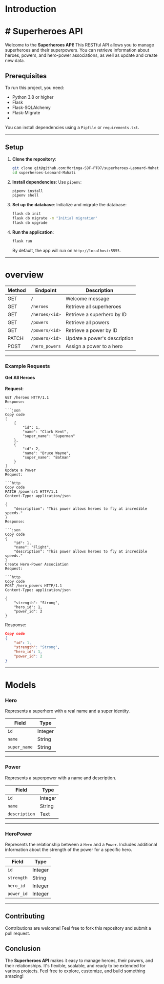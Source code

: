 # Introduction
# # Superheroes API
Welcome to the **Superheroes API**! This RESTful API allows you to manage superheroes and their superpowers. You can retrieve information about heroes, powers, and hero-power associations, as well as update and create new data.

## Prerequisites
To run this project, you need:

- Python 3.8 or higher
- Flask
- Flask-SQLAlchemy
- Flask-Migrate
- 
You can install dependencies using a `Pipfile` or `requirements.txt`.

---
## Setup 
1. **Clone the repository**:
    ```bash
    git clone git@github.com:Moringa-SDF-PTO7/superheroes-Leonard-Muhati.git
    cd superheroes-Leonard-Muhati
    ```
2. **Install dependencies**:
    Use `pipenv`:
    ```bash
    pipenv install
    pipenv shell
    ```    
3. **Set up the database**:
    Initialize and migrate the database:
    ```bash
    flask db init
    flask db migrate -m "Initial migration"
    flask db upgrade
    ```

4. **Run the application**:
    ```bash
    flask run
    ```

    By default, the app will run on `http://localhost:5555`.

---    
# overview

| Method | Endpoint             | Description                       |
|--------|-----------------------|-----------------------------------|
| GET    | `/`                  | Welcome message                   |
| GET    | `/heroes`            | Retrieve all superheroes          |
| GET    | `/heroes/<id>`       | Retrieve a superhero by ID         |
| GET    | `/powers`            | Retrieve all powers               |
| GET    | `/powers/<id>`       | Retrieve a power by ID             |
| PATCH  | `/powers/<id>`       | Update a power's description       |
| POST   | `/hero_powers`       | Assign a power to a hero           |

---

### Example Requests

#### Get All Heroes
**Request**:
```http
GET /heroes HTTP/1.1
Response:

```json
Copy code
[
    {
        "id": 1,
        "name": "Clark Kent",
        "super_name": "Superman"
    },
    {
        "id": 2,
        "name": "Bruce Wayne",
        "super_name": "Batman"
    }
]
Update a Power
Request:

```http
Copy code
PATCH /powers/1 HTTP/1.1
Content-Type: application/json

{
    "description": "This power allows heroes to fly at incredible speeds."
}
Response:

```json
Copy code
{
    "id": 1,
    "name": "Flight",
    "description": "This power allows heroes to fly at incredible speeds."
}
Create Hero-Power Association
Request:

```http
Copy code
POST /hero_powers HTTP/1.1
Content-Type: application/json

{
    "strength": "Strong",
    "hero_id": 1,
    "power_id": 2
}
```
Response:

```json
Copy code
{
    "id": 1,
    "strength": "Strong",
    "hero_id": 1,
    "power_id": 2
}
```
----
# Models
### Hero

Represents a superhero with a real name and a super identity.

| Field       | Type    | 
|-------------|---------|
| `id`        | Integer | 
| `name`      | String  | 
| `super_name`| String  | 

---

### Power

Represents a superpower with a name and description.

| Field         | Type    |
|---------------|---------|
| `id`          | Integer | 
| `name`        | String  | 
| `description` | Text    | 

---

### HeroPower

Represents the relationship between a `Hero` and a `Power`. Includes additional information about the strength of the power for a specific hero.

| Field        | Type    | 
|--------------|---------|
| `id`         | Integer | 
| `strength`   | String  |
| `hero_id`    | Integer | 
| `power_id`   | Integer | 

---
## Contributing
Contributions are welcome! Feel free to fork this repository and submit a pull request.

## Conclusion

The **Superheroes API** makes it easy to manage heroes, their powers, and their relationships. It's flexible, scalable, and ready to be extended for various projects. Feel free to explore, customize, and build something amazing!

